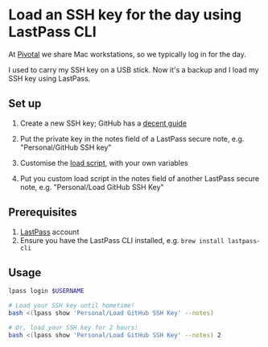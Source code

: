 # Load an SSH key for the day using LastPass CLI

At [Pivotal](https://pivotal.io) we share Mac workstations, so we typically log in for the day.

I used to carry my SSH key on a USB stick. Now it's a backup and I load my SSH key using LastPass.

## Set up

1. Create a new SSH key; GitHub has a [decent guide](https://help.github.com/articles/generating-an-ssh-key/)

1. Put the private key in the notes field of a LastPass secure note, e.g. "Personal/GitHub SSH key"

1. Customise the [load script](https://github.com/jamesjoshuahill/lastpass-ssh-key/blob/master/load), with your own variables

1. Put you custom load script in the notes field of another LastPass secure note, e.g. "Personal/Load GitHub SSH Key"

## Prerequisites

1. [LastPass](https://lastpass.com/) account
1. Ensure you have the LastPass CLI installed, e.g. `brew install lastpass-cli`

## Usage

```bash
lpass login $USERNAME

# Load your SSH key until hometime!
bash <(lpass show 'Personal/Load GitHub SSH Key' --notes)

# Or, load your SSH key for 2 hours!
bash <(lpass show 'Personal/Load GitHub SSH Key' --notes) 2
```

